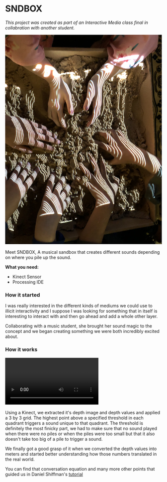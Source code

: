 # SNDBOX

*This project was created as part of an Interactive Media class final in collabration with another student.*

![SNDBOX!](/images/image1.jpg)

Meet SNDBOX, A musical sandbox that creates different sounds depending on where you pile up the sound.

**What you need:** 
- Kinect Sensor
- Processing IDE 


### How it started

I was really interested in the different kinds of mediums we could use to illicit interactivity and I suppose I was looking for something that in itself is interesting to interact with and then go ahead and add a whole other layer.

Collaborating with a music student, she brought her sound magic to the concept and we began creating something we were both incredibly excited about.

### How it works

![Kinect Depth Video](https://intro18summer.nyuad.im/wp-content/uploads/2018/06/video-1528915766.mp4)

Using a Kinect, we extracted it's depth image and depth values and applied a 3 by 3 grid. The highest point above a specified threshold in each quadrant triggers a sound unique to that quadrant. The threshold is definitely the most finicky part, we had to make sure that no sound played when there were no piles or when the piles were too small but that it also doesn't take too big of a pile to trigger a sound. 

We finally got a good grasp of it when we converted the depth values into meters and started better understanding how those numbers translated in the real world.

You can find that conversation equation and many more other points that guided us in Daniel Shiffman's [tutorial](https://shiffman.net/p5/kinect/)
